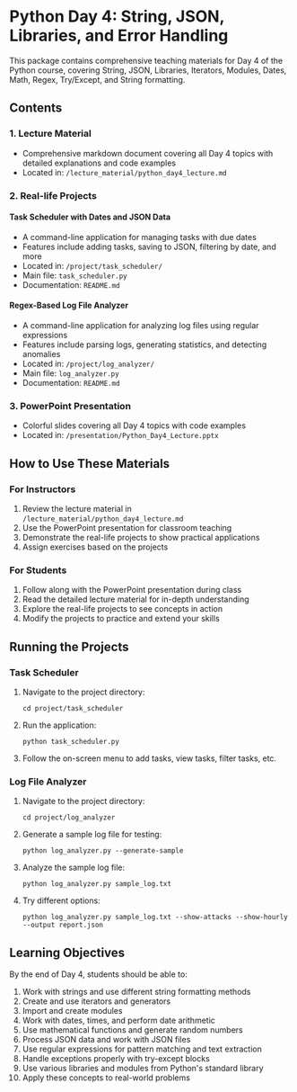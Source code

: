 # Python Day 4: String, JSON, Libraries, and Error Handling

This package contains comprehensive teaching materials for Day 4 of the Python course, covering String, JSON, Libraries, Iterators, Modules, Dates, Math, Regex, Try/Except, and String formatting.

## Contents

### 1. Lecture Material
- Comprehensive markdown document covering all Day 4 topics with detailed explanations and code examples
- Located in: `/lecture_material/python_day4_lecture.md`

### 2. Real-life Projects

#### Task Scheduler with Dates and JSON Data
- A command-line application for managing tasks with due dates
- Features include adding tasks, saving to JSON, filtering by date, and more
- Located in: `/project/task_scheduler/`
- Main file: `task_scheduler.py`
- Documentation: `README.md`

#### Regex-Based Log File Analyzer
- A command-line application for analyzing log files using regular expressions
- Features include parsing logs, generating statistics, and detecting anomalies
- Located in: `/project/log_analyzer/`
- Main file: `log_analyzer.py`
- Documentation: `README.md`

### 3. PowerPoint Presentation
- Colorful slides covering all Day 4 topics with code examples
- Located in: `/presentation/Python_Day4_Lecture.pptx`

## How to Use These Materials

### For Instructors

1. Review the lecture material in `/lecture_material/python_day4_lecture.md`
2. Use the PowerPoint presentation for classroom teaching
3. Demonstrate the real-life projects to show practical applications
4. Assign exercises based on the projects

### For Students

1. Follow along with the PowerPoint presentation during class
2. Read the detailed lecture material for in-depth understanding
3. Explore the real-life projects to see concepts in action
4. Modify the projects to practice and extend your skills

## Running the Projects

### Task Scheduler

1. Navigate to the project directory:
   ```
   cd project/task_scheduler
   ```

2. Run the application:
   ```
   python task_scheduler.py
   ```

3. Follow the on-screen menu to add tasks, view tasks, filter tasks, etc.

### Log File Analyzer

1. Navigate to the project directory:
   ```
   cd project/log_analyzer
   ```

2. Generate a sample log file for testing:
   ```
   python log_analyzer.py --generate-sample
   ```

3. Analyze the sample log file:
   ```
   python log_analyzer.py sample_log.txt
   ```

4. Try different options:
   ```
   python log_analyzer.py sample_log.txt --show-attacks --show-hourly --output report.json
   ```

## Learning Objectives

By the end of Day 4, students should be able to:

1. Work with strings and use different string formatting methods
2. Create and use iterators and generators
3. Import and create modules
4. Work with dates, times, and perform date arithmetic
5. Use mathematical functions and generate random numbers
6. Process JSON data and work with JSON files
7. Use regular expressions for pattern matching and text extraction
8. Handle exceptions properly with try-except blocks
9. Use various libraries and modules from Python's standard library
10. Apply these concepts to real-world problems
